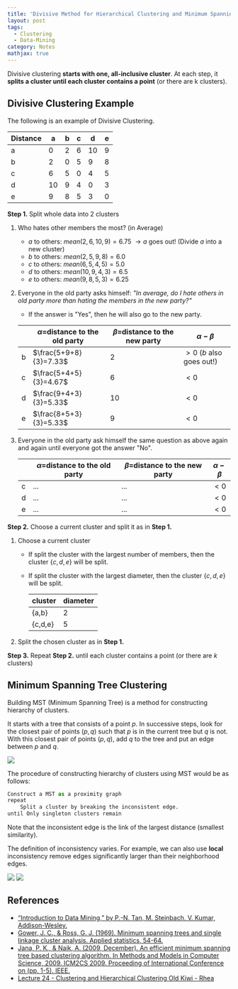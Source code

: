 ```yaml
---
title: 'Divisive Method for Hierarchical Clustering and Minimum Spanning Tree Clustering'
layout: post
tags:
  - Clustering
  - Data-Mining
category: Notes
mathjax: true
---
```


Divisive clustering **starts with one, all-inclusive cluster**.   At each step, it **splits a cluster until each cluster contains a point** (or there are k clusters).

<!--more-->

## Divisive Clustering Example

The following is an example of Divisive Clustering.

| Distance | a | b | c | d | e |
| - | - | - |- |- | - |
| a | 0 | 2|6|10|9|
|b|2|0|5|9|8|
|c|6|5|0|4|5|
|d|10 |9|4|0|3|
|e|9|8|5|3|0|


**Step 1.** Split whole data into 2 clusters

1. Who hates other members the most? (in Average)
    - $a$ to others: $mean(2,6,10,9)=6.75 ~ \rightarrow a$ goes out! (Divide $a$ into a new cluster)
    - $b$ to others: $mean(2,5,9,8)=6.0$
    - $c$ to others: $mean(6,5,4,5)=5.0$
    - $d$ to others: $mean(10,9,4,3)=6.5$
    - $e$ to others: $mean(9,8,5,3)=6.25$
2. Everyone in the old party asks himself: _"In average, do I hate others in old party more than hating the members in the new party?"_
    - If the answer is "Yes", then he will also go to the new party.

    |  | $\alpha=$distance to the old party | $\beta=$distance to the new party | $\alpha-\beta$ |
    | - | - | - | - |
    | b | $\frac{5+9+8}{3}=7.33$ | 2 | $>0$ ($b$ also goes out!) |
    | c | $\frac{5+4+5}{3}=4.67$ | 6 | $<0$ |
    | d | $\frac{9+4+3}{3}=5.33$ | 10 | $<0$ |
    | e | $\frac{8+5+3}{3}=5.33$ | 9 | $<0$ |

3. Everyone in the old party ask himself the same question as above again and again until everyone got the answer "No". 

    |  | $\alpha=$distance to the old party | $\beta=$distance to the new party | $\alpha-\beta$ |
    | - | - | - | - |
    | c | ... | ... | $<0$ |
    | d | ... | ... | $<0$ |
    | e | ... | ... | $<0$ |
    
**Step 2.** Choose a current cluster and split it as in **Step 1.**

1. Choose a current cluster
    - If split the cluster with the largest number of members, then the cluster {$c,d,e$} will be split.
    - If split the cluster with the largest diameter, then the cluster {$c,d,e$} will be split.
    
        | cluster | diameter |
        | - | - |
        | {a,b} | 2 |
        | {c,d,e} | 5 |

2. Split the chosen cluster as in **Step 1.**

**Step 3.** Repeat **Step 2.** until each cluster contains a point (or there are $k$ clusters)


## Minimum Spanning Tree Clustering

Building MST (Minimum Spanning Tree) is a method for constructing hierarchy of clusters.

It starts with a tree that consists of a point $p$.   In successive steps, look for the closest pair of points $(p, q)$  such that $p$ is in the current tree but $q$ is not.   With this closest pair of points $(p, q)$, add $q$ to the tree and put an edge between $p$ and $q$.

![](https://i.imgur.com/kZdrQAi.png)

The procedure of constructing hierarchy of clusters using MST would be as follows:

```python
Construct a MST as a proximity graph
repeat
    Split a cluster by breaking the inconsistent edge.
until Only singleton clusters remain
```

Note that the inconsistent edge is the link of the largest distance (smallest similarity).

The definition of inconsistency varies. For example, we can also use **local** inconsistency remove edges significantly larger than their neighborhood edges.

![](https://i.imgur.com/FivjUQl.png) ![](https://i.imgur.com/viy1vqP.png)


## References
- [“Introduction to Data Mining,” by P.-N. Tan, M. Steinbach, V. Kumar, Addison-Wesley.](http://www-users.cs.umn.edu/~kumar/dmbook/index.php)
- [Gower, J. C., & Ross, G. J. (1969). Minimum spanning trees and single linkage cluster analysis. Applied statistics, 54-64.](http://www.jstor.org/stable/2346439)
- [Jana, P. K., & Naik, A. (2009, December). An efficient minimum spanning tree based clustering algorithm. In Methods and Models in Computer Science, 2009. ICM2CS 2009. Proceeding of International Conference on (pp. 1-5). IEEE.](http://ieeexplore.ieee.org/abstract/document/5397966/)
- [Lecture 24 - Clustering and Hierarchical Clustering Old Kiwi - Rhea](https://www.projectrhea.org/rhea/index.php/Lecture_24_-_Clustering_and_Hierarchical_Clustering_Old_Kiwi)